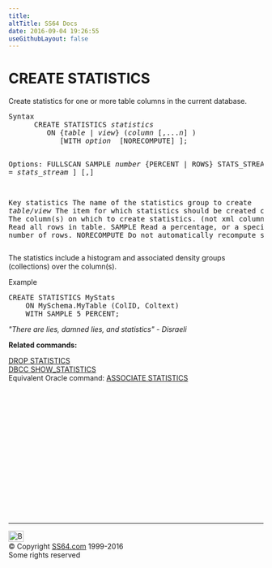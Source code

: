 ```yaml
---
title:
altTitle: SS64 Docs
date: 2016-09-04 19:26:55
useGithubLayout: false
---
```

<!-- #BeginLibraryItem "/Library/head_sql.lbi" --><!-- #EndLibraryItem --><h1>CREATE STATISTICS</h1>
<p>Create statistics  for one or more table columns in the current database.</p>
<pre>Syntax
      CREATE STATISTICS <i>statistics</i> 
         ON {<i>table</i> | <i>view</i>} (<i>column</i> [,...<i>n</i>] )
            [WITH <i>option</i>  [NORECOMPUTE] ];

   Options: 
           FULLSCAN 
           SAMPLE <i>number</i> {PERCENT | ROWS} 
           STATS_STREAM = <i>stats_stream</i> ] [,]  

Key
   statistics     The name of the statistics group to create
<i>   table/view</i>     The item for which statistics should be created
   column         The column(s) on which to create statistics. (not xml column) 
   FULLSCAN       Read all rows in table.
   SAMPLE         Read a percentage, or a specified random number of rows.
   NORECOMPUTE    Do not automatically recompute statistics.
</pre>
<p>   The statistics include a histogram and associated density groups (collections) over the  column(s).</p>
<p>Example</p>
<pre>CREATE STATISTICS MyStats<br>    ON MySchema.MyTable (ColID, Coltext)<br>    WITH SAMPLE 5 PERCENT;</pre>
<p> <span class="quote"><i> "There are lies, damned lies, and statistics" - Disraeli</i></span></p>
<p><b>Related commands:</b></p>
<p>  <a href="stats_d.html">DROP STATISTICS</a><br>
  <a href="dbcc_showstats.html">DBCC SHOW_STATISTICS</a>  <br>
Equivalent Oracle command: <a href="../ora/stats_assoc.html">ASSOCIATE STATISTICS</a></p><!-- #BeginLibraryItem "/Library/foot_sql.lbi" --><p><script async="" src="//pagead2.googlesyndication.com/pagead/js/adsbygoogle.js"></script>
<!-- ss64-sql -->
<ins class="adsbygoogle" style="display:inline-block;width:300px;height:250px" data-ad-client="ca-pub-6140977852749469" data-ad-slot="6953563613"></ins>
<script>
(adsbygoogle = window.adsbygoogle || []).push({});
</script></p>
<hr>
<div id="bl" class="footer"><a href="#"><img src="../images/top.png" width="30" height="22" alt="Back to the Top"></a></div>
<div id="br" class="footer, tagline">© Copyright <a href="http://ss64.com/">SS64.com</a> 1999-2016<br>
Some rights reserved</div><!-- #EndLibraryItem -->

